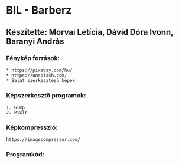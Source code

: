 # BIL - Barberz

## Készítette: Morvai Letícia, Dávid Dóra Ivonn, Baranyi András

### Fénykép források: 
    * https://pixabay.com/hu/
    * https://unsplash.com/
    * Saját szerkesztésű képek

### Képszerkesztő programok: 
    1. Gimp
    2. Pixlr

### Képkompresszió:
    https://imagecompressor.com/

### Programkód:
